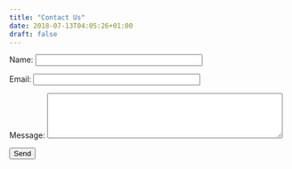 ```yaml
---
title: "Contact Us"
date: 2018-07-13T04:05:26+01:00
draft: false
---
```

<style>
    label {width:20px;}
    input {width:300px;}
</style>
<form name="contact" method="POST" netlify>
  <p>
    <label>Name: <input type="text" name="name" /></label>   
  </p>
  <p>
    <label>Email: <input type="email" name="email" /></label>
  </p>  
  <p>
    <label>Message: <textarea name="message" rows=5 cols=50></textarea></label>
  </p>
  <p>
    <button type="submit">Send</button>
  </p>
</form>